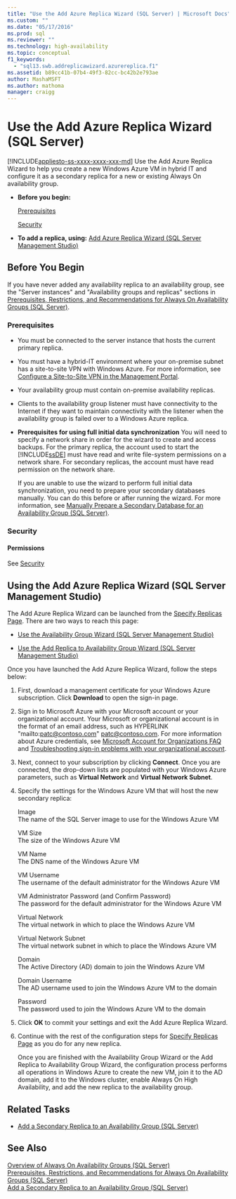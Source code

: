 ```yaml
---
title: "Use the Add Azure Replica Wizard (SQL Server) | Microsoft Docs"
ms.custom: ""
ms.date: "05/17/2016"
ms.prod: sql
ms.reviewer: ""
ms.technology: high-availability
ms.topic: conceptual
f1_keywords: 
  - "sql13.swb.addreplicawizard.azurereplica.f1"
ms.assetid: b89cc41b-07b4-49f3-82cc-bc42b2e793ae
author: MashaMSFT
ms.author: mathoma
manager: craigg
---
```

# Use the Add Azure Replica Wizard (SQL Server)
[!INCLUDE[appliesto-ss-xxxx-xxxx-xxx-md](../../../includes/appliesto-ss-xxxx-xxxx-xxx-md.md)]
  Use the Add Azure Replica Wizard to help you create a new Windows Azure VM in hybrid IT and configure it as a secondary replica for a new or existing Always On availability group.  
  
-   **Before you begin:**  
  
     [Prerequisites](#Prerequisites)  
  
     [Security](#Security)  
  
-   **To add a replica, using:**  [Add Azure Replica Wizard (SQL Server Management Studio)](#SSMSProcedure)  
  
##  <a name="BeforeYouBegin"></a> Before You Begin  
 If you have never added any availability replica to an availability group, see the "Server instances" and "Availability groups and replicas" sections in [Prerequisites, Restrictions, and Recommendations for Always On Availability Groups &#40;SQL Server&#41;](../../../database-engine/availability-groups/windows/prereqs-restrictions-recommendations-always-on-availability.md).  
  
###  <a name="Prerequisites"></a> Prerequisites  
  
-   You must be connected to the server instance that hosts the current primary replica.  
  
-   You must have a hybrid-IT environment where your on-premise subnet has a site-to-site VPN with Windows Azure. For more information, see [Configure a Site-to-Site VPN in the Management Portal](https://azure.microsoft.com/en-us/documentation/articles/vpn-gateway-site-to-site-create).  
  
-   Your availability group must contain on-premise availability replicas.  
  
-   Clients to the availability group listener must have connectivity to the Internet if they want to maintain connectivity with the listener when the availability group is failed over to a Windows Azure replica.  
  
-   **Prerequisites for using full initial data synchronization** You will need to specify a network share in order for the wizard to create and access backups. For the primary replica, the account used to start the [!INCLUDE[ssDE](../../../includes/ssde-md.md)] must have read and write file-system permissions on a network share. For secondary replicas, the account must have read permission on the network share.  
  
     If you are unable to use the wizard to perform full initial data synchronization, you need to prepare your secondary databases manually. You can do this before or after running the wizard. For more information, see [Manually Prepare a Secondary Database for an Availability Group &#40;SQL Server&#41;](../../../database-engine/availability-groups/windows/manually-prepare-a-secondary-database-for-an-availability-group-sql-server.md).  
  
###  <a name="Security"></a> Security  
  
####  <a name="Permissions"></a> Permissions  
 See [Security](../../../database-engine/availability-groups/windows/use-the-add-replica-to-availability-group-wizard-sql-server-management-studio.md#Security)  
  
##  <a name="SSMSProcedure"></a> Using the Add Azure Replica Wizard (SQL Server Management Studio)  
 The Add Azure Replica Wizard can be launched from the [Specify Replicas Page](../../../database-engine/availability-groups/windows/specify-replicas-page-new-availability-group-wizard-add-replica-wizard.md). There are two ways to reach this page:  
  
-   [Use the Availability Group Wizard &#40;SQL Server Management Studio&#41;](../../../database-engine/availability-groups/windows/use-the-availability-group-wizard-sql-server-management-studio.md)  
  
-   [Use the Add Replica to Availability Group Wizard &#40;SQL Server Management Studio&#41;](../../../database-engine/availability-groups/windows/use-the-add-replica-to-availability-group-wizard-sql-server-management-studio.md)  
  
 Once you have launched the Add Azure Replica Wizard, follow the steps below:  
  
1.  First, download a management certificate for your Windows Azure subscription. Click **Download** to open the sign-in page.  
  
2.  Sign in to Microsoft Azure with your Microsoft account or your organizational account. Your Microsoft or organizational account is in the format of an email address, such as  HYPERLINK "mailto:patc@contoso.com" patc@contoso.com. For more information about Azure credentials, see [Microsoft Account for Organizations FAQ](http://technet.microsoft.com/jj592903) and [Troubleshooting sign-in problems with your organizational account](https://support.microsoft.com/kb/2756852).  
  
3.  Next, connect to your subscription by clicking **Connect**. Once you are connected, the drop-down lists are populated with your Windows Azure parameters, such as **Virtual Network** and **Virtual Network Subnet**.  
  
4.  Specify the settings for the Windows Azure VM that will host the new secondary replica:  
  
     Image  
     The name of the SQL Server image to use for the Windows Azure VM  
  
     VM Size  
     The size of the Windows Azure VM  
  
     VM Name  
     The DNS name of the Windows Azure VM  
  
     VM Username  
     The username of the default administrator for the Windows Azure VM  
  
     VM Administrator Password (and Confirm Password)  
     The password for the default administrator for the Windows Azure VM  
  
     Virtual Network  
     The virtual network in which to place the Windows Azure VM  
  
     Virtual Network Subnet  
     The virtual network subnet in which to place the Windows Azure VM  
  
     Domain  
     The Active Directory (AD) domain to join the Windows Azure VM  
  
     Domain Username  
     The AD username used to join the Windows Azure VM to the domain  
  
     Password  
     The password used to join the Windows Azure VM to the domain  
  
5.  Click **OK** to commit your settings and exit the Add Azure Replica Wizard.  
  
6.  Continue with the rest of the configuration steps for [Specify Replicas Page](../../../database-engine/availability-groups/windows/specify-replicas-page-new-availability-group-wizard-add-replica-wizard.md) as you do for any new replica.  
  
     Once you are finished with the Availability Group Wizard or the Add Replica to Availability Group Wizard, the configuration process performs all operations in Windows Azure to create the new VM, join it to the AD domain, add it to the Windows cluster, enable Always On High Availability, and add the new replica to the availability group.  
  
##  <a name="RelatedTasks"></a> Related Tasks  
  
-   [Add a Secondary Replica to an Availability Group &#40;SQL Server&#41;](../../../database-engine/availability-groups/windows/add-a-secondary-replica-to-an-availability-group-sql-server.md)  
  
## See Also  
 [Overview of Always On Availability Groups &#40;SQL Server&#41;](../../../database-engine/availability-groups/windows/overview-of-always-on-availability-groups-sql-server.md)   
 [Prerequisites, Restrictions, and Recommendations for Always On Availability Groups &#40;SQL Server&#41;](../../../database-engine/availability-groups/windows/prereqs-restrictions-recommendations-always-on-availability.md)   
 [Add a Secondary Replica to an Availability Group &#40;SQL Server&#41;](../../../database-engine/availability-groups/windows/add-a-secondary-replica-to-an-availability-group-sql-server.md)  
  
  
